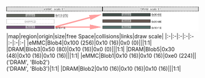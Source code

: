 ![memory map diagram](example_two_maps_redux.png)
|map|region|origin|size|free Space|collisions|links|draw scale|
|:-|:-|:-|:-|:-|:-|:-|:-|
|eMMC|<span style='color:(42, 46, 36)'>Blob4</span>|0x100 (256)|0x10 (16)|0x0 (0)|||1:1|
|DRAM|<span style='color:(3, 19, 15)'>Blob3</span>|0x50 (80)|0x10 (16)|0x0 (0)|||1:1|
|DRAM|<span style='color:(50, 31, 24)'>Blob5</span>|0x30 (48)|0x10 (16)|0x10 (16)|||1:1|
|eMMC|<span style='color:(61, 21, 67)'>Blob1</span>|0x10 (16)|0x10 (16)|0xe0 (224)||('DRAM', 'Blob2')<BR>('DRAM', 'Blob3')|1:1|
|DRAM|<span style='color:(28, 63, 59)'>Blob2</span>|0x10 (16)|0x10 (16)|0x10 (16)|||1:1|
